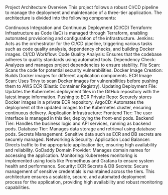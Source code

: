 Project Architecture Overview
This project follows a robust CI/CD pipeline to manage the deployment and maintenance of a three-tier application. The architecture is divided into the following components:

Continuous Integration and Continuous Deployment (CI/CD)
Terraform: Infrastructure as Code (IaC) is managed through Terraform, enabling automated provisioning and configuration of the infrastructure.
Jenkins: Acts as the orchestrator for the CI/CD pipeline, triggering various tasks such as code quality analysis, dependency checks, and building Docker images.
CI/CD Workflow:
Code Quality Analysis: Ensures that the codebase adheres to quality standards using automated tools.
Dependency Check: Analyzes and manages project dependencies to ensure stability.
File Scan: Scans the code for potential security vulnerabilities.
Docker Image Creation: Builds Docker images for different application components.
ECR Image Scan: Uses Trivy to scan Docker images for vulnerabilities before pushing them to AWS ECR (Elastic Container Registry).
Updating Deployment File: Updates the Kubernetes deployment files in the GitHub repository with the latest image information.
Pushing to ECR Private Repo: Securely stores Docker images in a private ECR repository.
ArgoCD: Automates the deployment of the updated images to the Kubernetes cluster, ensuring continuous delivery.
Application Infrastructure:
Frontend Tier: The user interface is managed in this tier, deploying the front-end pods.
Backend Tier: Handles the business logic and API services, running as backend pods.
Database Tier: Manages data storage and retrieval using database pods.
Secrets Management: Sensitive data such as ECR and DB secrets are securely managed.
Networking & Security:
Application Load Balancer: Directs traffic to the appropriate application tier, ensuring high availability and reliability.
GoDaddy Domain Provider: Manages domain names for accessing the application.
Monitoring: Kubernetes monitoring is implemented using tools like Prometheus and Grafana to ensure system health and performance.
Security:
ECR Secrets & DB Secrets: Secure management of sensitive credentials is maintained across the tiers.
This architecture ensures a scalable, secure, and automated deployment process for the application, providing high availability and robust monitoring capabilities.
